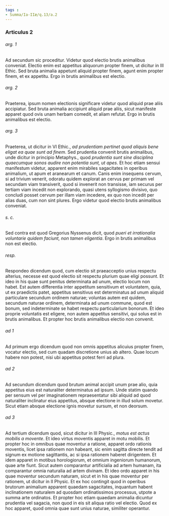 ```yaml
---
tags : 
- Summa/Ia-IIæ/q.13/a.2
---
```


### Articulus 2

###### arg. 1
Ad secundum sic proceditur. Videtur quod electio brutis animalibus conveniat. Electio enim est appetitus aliquorum propter finem, ut dicitur in III Ethic. Sed bruta animalia appetunt aliquid propter finem, agunt enim propter finem, et ex appetitu. Ergo in brutis animalibus est electio.

###### arg. 2
Praeterea, ipsum nomen electionis significare videtur quod aliquid prae aliis accipiatur. Sed bruta animalia accipiunt aliquid prae aliis, sicut manifeste apparet quod ovis unam herbam comedit, et aliam refutat. Ergo in brutis animalibus est electio.

###### arg. 3
Praeterea, ut dicitur in VI Ethic., *ad prudentiam pertinet quod aliquis bene eligat ea quae sunt ad finem*. Sed prudentia convenit brutis animalibus, unde dicitur in principio Metaphys., quod *prudentia sunt sine disciplina quaecumque sonos audire non potentia sunt, ut apes*. Et hoc etiam sensui manifestum videtur, apparent enim mirabiles sagacitates in operibus animalium, ut apum et aranearum et canum. Canis enim insequens cervum, si ad trivium venerit, odoratu quidem explorat an cervus per primam vel secundam viam transiverit, quod si invenerit non transisse, iam securus per tertiam viam incedit non explorando, quasi utens syllogismo divisivo, quo concludi posset cervum per illam viam incedere, ex quo non incedit per alias duas, cum non sint plures. Ergo videtur quod electio brutis animalibus conveniat.

###### s. c.
Sed contra est quod Gregorius Nyssenus dicit, quod *pueri et irrationalia voluntarie quidem faciunt, non tamen eligentia*. Ergo in brutis animalibus non est electio.

###### resp.
Respondeo dicendum quod, cum electio sit praeacceptio unius respectu alterius, necesse est quod electio sit respectu plurium quae eligi possunt. Et ideo in his quae sunt penitus determinata ad unum, electio locum non habet. Est autem differentia inter appetitum sensitivum et voluntatem, quia, ut ex praedictis patet, appetitus sensitivus est determinatus ad unum aliquid particulare secundum ordinem naturae; voluntas autem est quidem, secundum naturae ordinem, determinata ad unum commune, quod est bonum, sed indeterminate se habet respectu particularium bonorum. Et ideo proprie voluntatis est eligere, non autem appetitus sensitivi, qui solus est in brutis animalibus. Et propter hoc brutis animalibus electio non convenit.

###### ad 1
Ad primum ergo dicendum quod non omnis appetitus alicuius propter finem, vocatur electio, sed cum quadam discretione unius ab altero. Quae locum habere non potest, nisi ubi appetitus potest ferri ad plura.

###### ad 2
Ad secundum dicendum quod brutum animal accipit unum prae alio, quia appetitus eius est naturaliter determinatus ad ipsum. Unde statim quando per sensum vel per imaginationem repraesentatur sibi aliquid ad quod naturaliter inclinatur eius appetitus, absque electione in illud solum movetur. Sicut etiam absque electione ignis movetur sursum, et non deorsum.

###### ad 3
Ad tertium dicendum quod, sicut dicitur in III Physic., *motus est actus mobilis a movente*. Et ideo virtus moventis apparet in motu mobilis. Et propter hoc in omnibus quae moventur a ratione, apparet ordo rationis moventis, licet ipsa rationem non habeant, sic enim sagitta directe tendit ad signum ex motione sagittantis, ac si ipsa rationem haberet dirigentem. Et idem apparet in motibus horologiorum, et omnium ingeniorum humanorum, quae arte fiunt. Sicut autem comparantur artificialia ad artem humanam, ita comparantur omnia naturalia ad artem divinam. Et ideo ordo apparet in his quae moventur secundum naturam, sicut et in his quae moventur per rationem, ut dicitur in II Physic. Et ex hoc contingit quod in operibus brutorum animalium apparent quaedam sagacitates, inquantum habent inclinationem naturalem ad quosdam ordinatissimos processus, utpote a summa arte ordinatos. Et propter hoc etiam quaedam animalia dicuntur prudentia vel sagacia, non quod in eis sit aliqua ratio vel electio. Quod ex hoc apparet, quod omnia quae sunt unius naturae, similiter operantur.

